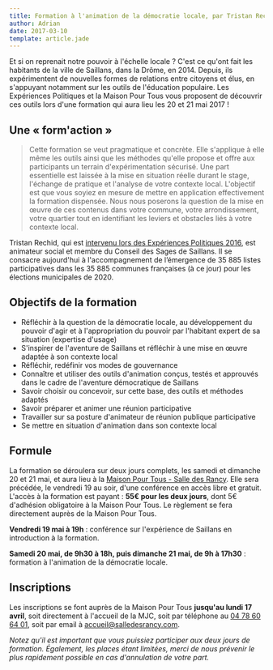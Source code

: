 ```yaml
---
title: Formation à l'animation de la démocratie locale, par Tristan Rechid
author: Adrian
date: 2017-03-10
template: article.jade
---
```


Et si on reprenait notre pouvoir à l'échelle locale ? C'est ce qu'ont fait les habitants de la ville de Saillans, dans la Drôme, en 2014. Depuis, ils expérimentent de nouvelles formes de relations entre citoyens et élus, en s'appuyant notamment sur les outils de l'éducation populaire. Les Expériences Politiques et la Maison Pour Tous vous proposent de découvrir ces outils lors d'une formation qui aura lieu les 20 et 21 mai 2017 !

## Une « form'action »

> Cette formation se veut pragmatique et concrète. Elle s'applique à elle même les outils ainsi que les méthodes qu'elle propose et offre aux participants un terrain d'expérimentation sécurisé. Une part essentielle est laissée à la mise en situation réelle durant le stage, l'échange de pratique et l'analyse de votre contexte local. L'objectif est que vous soyiez en mesure de mettre en application effectivement la formation dispensée. Nous nous poserons la question de la mise en œuvre de ces contenus dans votre commune, votre arrondissement, votre quartier tout en identifiant les leviers et obstacles liés à votre contexte local.

Tristan Rechid, qui est [intervenu lors des Expériences Politiques 2016](/articles/videos-experiences-politiques-2016/#jeudi-10-d-mocratie-participative), est animateur social et membre du Conseil des Sages de Saillans. Il se consacre aujourd'hui à l'accompagnement de l’émergence de 35 885 listes participatives dans les 35 885 communes françaises (à ce jour) pour les élections municipales de 2020.

## Objectifs de la formation

- Réfléchir à la question de la démocratie locale, au développement du pouvoir d'agir et à l'appropriation du pouvoir par l'habitant expert de sa situation (expertise d'usage)
- S'inspirer de l'aventure de Saillans et réfléchir à une mise en œuvre adaptée à son contexte local
- Réfléchir, redéfinir vos modes de gouvernance
- Connaître et utiliser des outils d'animation conçus, testés et approuvés dans le cadre de l'aventure démocratique de Saillans
- Savoir choisir ou concevoir, sur cette base, des outils et méthodes adaptés
- Savoir préparer et animer une réunion participative
- Travailler sur sa posture d'animateur de réunion publique participative
- Se mettre en situation d'animation dans son contexte local

## Formule

La formation se déroulera sur deux jours complets, les samedi et dimanche 20 et 21 mai, et aura lieu à la [Maison Pour Tous - Salle des Rancy](/infos/). Elle sera précédée, le vendredi 19 au soir, d'une conférence en accès libre et gratuit. L'accès à la formation est payant : **55€ pour les deux jours**, dont 5€ d'adhésion obligatoire à la Maison Pour Tous. Le règlement se fera directement auprès de la Maison Pour Tous.

**Vendredi 19 mai à 19h** : conférence sur l'expérience de Saillans en introduction à la formation.

**Samedi 20 mai, de 9h30 à 18h, puis dimanche 21 mai, de 9h à 17h30** : formation à l'animation de la démocratie locale.

## Inscriptions

Les inscriptions se font auprès de la Maison Pour Tous **jusqu'au lundi 17 avril**, soit directement à l'accueil de la MJC, soit par téléphone au [04 78 60 64 01](tel:+33478606401), soit par email à [accueil@salledesrancy.com](mailto:accueil@salledesrancy.com).

*Notez qu'il est important que vous puissiez participer aux deux jours de formation. Également, les places étant limitées, merci de nous prévenir le plus rapidement possible en cas d'annulation de votre part.*
